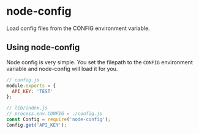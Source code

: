 # node-config
Load config files from the CONFIG environment variable.

## Using node-config
Node config is very simple. You set the filepath to the `CONFIG`
environment variable and node-config will load it for you.

```js
// config.js
module.exports = {
  API_KEY: 'TEST'
};

// lib/index.js
// process.env.CONFIG = ./config.js
const Config = require('node-config');
Config.get('API_KEY');
```
